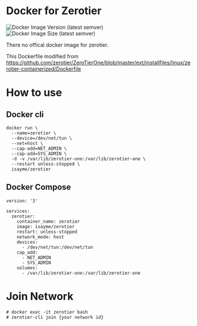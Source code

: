 # Docker for Zerotier

![Docker Image Version (latest semver)](https://img.shields.io/docker/v/isayme/zerotier?sort=semver)
![Docker Image Size (latest semver)](https://img.shields.io/docker/image-size/isayme/zerotier?sort=semver)

There no offical docker image for zerotier.

This Dockerfile modified from https://github.com/zerotier/ZeroTierOne/blob/master/ext/installfiles/linux/zerotier-containerized/Dockerfile

# How to use

## Docker cli

```
docker run \
  --name=zerotier \
  --device=/dev/net/tun \
  --net=host \
  --cap-add=NET_ADMIN \
  --cap-add=SYS_ADMIN \
  -d -v /var/lib/zerotier-one:/var/lib/zerotier-one \
  --restart unless-stopped \
  isayme/zerotier
```

## Docker Compose

```
version: '3'

services:
  zerotier:
    container_name: zerotier
    image: isayme/zerotier
    restart: unless-stopped
    network_mode: host
    devices:
      - /dev/net/tun:/dev/net/tun
    cap_add:
      - NET_ADMIN
      - SYS_ADMIN
    volumes:
      - /var/lib/zerotier-one:/var/lib/zerotier-one
```

# Join Network

```
# docker exec -it zerotier bash
# zerotier-cli join {your network id}
```
